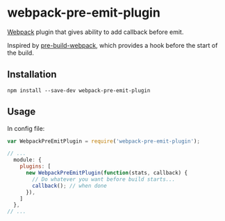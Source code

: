 # webpack-pre-emit-plugin

[Webpack](http://webpack.js.org/) plugin that gives ability to add callback
before emit.

Inspired by [pre-build-webpack](https://github.com/benelliott/pre-build-webpack), which provides a hook before the start of the build.

## Installation

```
npm install --save-dev webpack-pre-emit-plugin
```

## Usage

In config file:

``` javascript
var WebpackPreEmitPlugin = require('webpack-pre-emit-plugin');

// ...
  module: {
    plugins: [
      new WebpackPreEmitPlugin(function(stats, callback) {
        // Do whatever you want before build starts...
        callback(); // when done
      }),
    ]
  },
// ...
```

